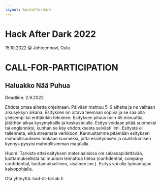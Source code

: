 ```yaml
---
layout: hackafterdark
---
```

# Hack After Dark 2022
15.10.2022 @ Johteenhovi, Oulu
# CALL-FOR-PARTICIPATION
## Haluakko Nää Puhua
Deadline: 2.9.2022

Ehdota omaa aihetta ohjelmaan. Päivään mahtuu 5-6 aihetta ja ne valitaan alkusyksyn aikana. Esityksen on oltava teemaan sopiva ja se saa olla yleisempi tai erittäinkin tekninen. Esityksen pituus noin 45 minuuttia, jätäthän aikaa kysymyksille ja keskustelulle. Esitys voidaan pitää suomeksi tai englanniksi, kunhan se käy ehdotuksesta selvästi ilmi. Esitystä ei tallenneta, eikä streamata verkkoon. Kannustamme pitämään esityksen mahdollisuuksien mukaan suomeksi, jotta esiintymisen ja osallistumisen kynnys pysyisi mahdollisimman matalalla.

Huom: Tarkista ettei esityksen materiaaleissa ole salassapidettävää, luottamuksellista tai muutoin leimattua tietoa (confidential, company confidential, luottamuksellinen, sisäinen jne.). Esitys voi olla työnantajan kalvopohjalla.

Ota yhteyttä: had-ät-tarlab.fi
